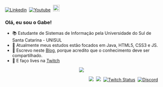 [![Linkedin](https://img.shields.io/badge/-LinkedIn-blue?style=flat&logo=Linkedin&logoColor=white)](https://www.linkedin.com/in/gltm-jrsoftwaredeveloper/)&nbsp; [![Youtube](https://img.shields.io/badge/-YouTube-bb0000?style=flat&logo=YouTube&logoColor=white&link=https://www.youtube.com/channel/UC3i5QneYxOtgJUV0e1ZfQAQ/)](https://www.youtube.com/channel/UC3i5QneYxOtgJUV0e1ZfQAQ/)&nbsp; [<img src="https://img.shields.io/github/followers/gabrielltmonteiro?label=follow&style=social" height="22" title="Follow me" />](https://github.com/gabrielltmonteiro)&nbsp;



<h3>Olá, eu sou o Gabe!</h3>
<ul>
  <li>
    📚 Estudante de Sistemas de Informação pela Universidade do Sul de Santa Catarina - UNISUL
  </li>
  <li>
    🐗 Atualmente meus estudos estão focados em Java, HTML5, CSS3 e JS.
  </li>
  <li>
    📝 Escrevo neste <a href="https://systemgang.blogspot.com">Blog</a>, porque acredito que o conhecimento deve ser compartilhado.
  </li>
  <li>
   🎥 E faço lives na <a href="https://www.twitch.tv/system_gang">Twitch</a>
  </li>
 </ul>


<p align="center"> 
 <a><img src="https://github-readme-stats.vercel.app/api?username=gabrielltmonteiro&show_icons=true&theme=bluewhite" /></a>
</p> 
<p align="right">
 <a href="https://systemgang.blogspot.com/"><img src="https://img.shields.io/twitter/url?color=orange&label=System_Gang&logo=blogger&logoColor=white&style=plastic&url=https%3A%2F%2Fsystemgang.blogspot.com"></a>&nbsp;
 <a href="https://senhordesenvolvedor.wordpress.com/"><img src="https://img.shields.io/twitter/url?color=white&label=Sr.%20Desenvolvedor&logo=wordpress&style=plastic&url=https%3A%2F%2Fsenhordesenvolvedor.wordpress.com%2F"></a>&nbsp;
 <a href="https://twitch.tv/system_gang"><img alt="Twitch Status" src="https://img.shields.io/twitch/status/system_gang?color=d60087&label=Live&logo=twitch&logoColor=white"></a>&nbsp;
 <a href="https://discord.gg/Bu78wBZ"><img alt="Discord" src="https://img.shields.io/discord/750976315880112189?color=green&label=Chat&logo=discord&logoColor=white"></a>
 </p>
 















<!--
**gabrielltmonteiro/gabrielltmonteiro** is a ✨ _special_ ✨ repository because its `README.md` (this file) appears on your GitHub profile.

Here are some ideas to get you started:

- 🔭 I’m currently working on ...
- 🌱 I’m currently learning ...
- 👯 I’m looking to collaborate on ...
- 🤔 I’m looking for help with ...
- 💬 Ask me about ...
- 📫 How to reach me: ...
- 😄 Pronouns: ...
- ⚡ Fun fact: ...
-->
